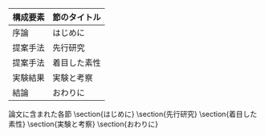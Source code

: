 構成要素 | 節のタイトル
 --- | --- 
序論 | はじめに
提案手法 | 先行研究
提案手法 | 着目した素性
実験結果 | 実験と考察
結論 | おわりに

論文に含まれた各節
\section{はじめに}
\section{先行研究}
\section{着目した素性}
\section{実験と考察}
\section{おわりに}

